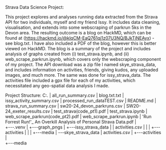 Strava Data Science Project:

This project explores and analyses running data extracted from the Strava API for two individuals, myself and my friend Issy. It includes data cleaning, visualisation, and extends into some webscraping of parkrun 5ks in the Devon area. The resulting outcome is a blog on HackMD, which can be found at (https://hackmd.io/@klqCM-EaQ761qj1z07U3NQ/BJkTiNEAyx) - see blog.txt. I have also included a PDF of the blog, however this is better viewed on HackMD. The blog is a summary of the project and includes analysis of graphs created from (i) test_strava.ipynb, and (ii) web_scrape_parkrun.ipynb, which covers only the webscraping component of my project. 
The API download was a zip file I named skye_strava_data, and includes information on activities, friends, giving kudos, any uploaded images, and much more. The same was done for issy_strava_data.
The activities file included a gpx file for each of my activities, which necessitated any geo-spatial data analysis I made. 

Project Structure: 
C:.
|   all_run_summary.csv
|   blog.txt.txt
|   issy_activity_summary.csv
|   processed_run_dataTEST.csv
|   README.md
|   strava_run_summary.csv
|   sw20-24_devon_parkruns.csv
|   SW20-24_exeter_results.csv
|   test_strava(code_pt1).pdf
|   test_strava.ipynb
|   web_scrape_parkrun(code_pt2).pdf
|   web_scrape_parkrun.ipynb
|  'Run Forrest Run!'_ An Overkill Analysis of Personal Strava Data.pdf
|   
+---.venv
|
+---graph_pngs
|
+---issy_strava_data
|   |   activities.csv
|   |
|   +---activities
|   |
|   +---media
|
\---skye_strava_data
    |   activities.csv
    |
    +---activities
    |      
    +---media
    
